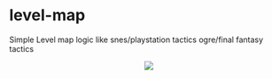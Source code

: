 # level-map
Simple Level map logic like snes/playstation tactics ogre/final fantasy tactics

<p align="center">
  <img src="https://github.com/darkfrontcode/level-map/blob/master/gif.gif">
</p>
